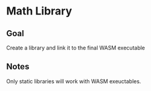 # Math Library

## Goal

Create a library and link it to the final WASM executable

## Notes

Only static libraries will work with WASM exeuctables.
